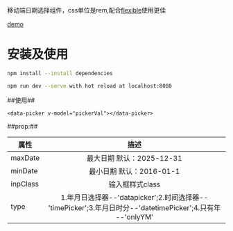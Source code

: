 移动端日期选择组件，css单位是rem,配合<a href="https://github.com/amfe/lib-flexible">flexible</a>使用更佳


<a href="https://yilianyoumeng.github.io/vue-timepicker/index.html">demo</a>


# 安装及使用

```bash
npm install --install dependencies
```
```bash
npm run dev --serve with hot reload at localhost:8080
```
##使用##

    <data-picker v-model="pickerVal"></data-picker>
    

##prop:##

|属性      |  描述                         |
| -------- | :----------:                       |
| maxDate  | 最大日期 默认：2025-12-31     |
| minDate  | 最小日期 默认：2016-01-1      |
| inpClass | 输入框样式class               |
| type     | 1.年月日选择器--'datapicker';2.时间选择器--'timePicker';3.年月日时分--'datetimePicker';4.只有年 --'onlyYM' |